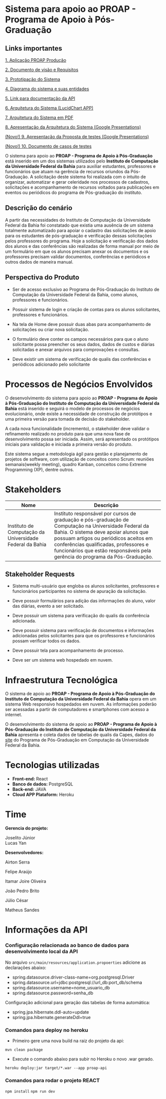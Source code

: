 # Sistema para apoio ao PROAP - Programa de Apoio à Pós-Graduação

## Links importantes

[1. Aplicação PROAP Produção](https://proap-ufba.netlify.app/)

[2. Documento de visão e Requisitos](https://docs.google.com/document/d/1m9wSqd6X_1-cIYyQlSkXVTLkZj8PFWPeTRYjBZ5t95s/edit?usp=sharing)

[3. Prototipação do Sistema](https://www.figma.com/proto/nQ0GpxrbdcIztxa0ZLD0EM/Proap?page-id=0%3A1&node-id=290%3A1000&viewport=1302%2C684%2C0.23&scaling=min-zoom)

[4. Diagrama do sistema e suas entidades](https://lucid.app/lucidchart/5cbcb706-400f-424b-b785-d208385853b4/edit?viewport_loc=-172%2C-270%2C1910%2C1554%2C0_0&invitationId=inv_daec2f49-66e4-4959-bf80-d3cdc1f55ec2#)

[5. Link para documentação da API](https://proap-api.herokuapp.com/proap-api/swagger-ui.html#/)

[6. Arquitetura do Sistema (LucidChart APP)](https://lucid.app/lucidchart/9e336cb5-476b-4b6b-8d8e-bcbee53be0ab/edit?viewport_loc=-122%2C89%2C2644%2C1332%2CmXwzAnnOLpm1&invitationId=inv_10c0940b-489c-4fdc-a77a-a7173932755a#)

[7. Arquitetura do Sistema em PDF](https://drive.google.com/file/d/1AvlhRFKUu8rSzCmouFG8u_YqGIyDIi6V/view?usp=sharing)

[8. Apresentação da Arquitetura do Sistema (Google Presentations) ](https://docs.google.com/presentation/d/1rCWHSiNIVMi2uF6oHXvBIwXVCX2Too7507bGWWanKEg/edit?usp=sharing)

[(Novo!) 9. Apresentação da Proposta de testes (Google Presentations) ](https://docs.google.com/presentation/d/1YG3kOrOG42Dwau_zdIOeLCRMOD-lBFp8cvYUFTiBOwQ/edit?usp=sharing)

[(Novo!) 10. Documento de casos de testes ](https://docs.google.com/document/d/1YWfuetyzL69glq9oR3SIV29IY8PG3ArdnG8PBTJkpfc/edit?usp=sharing)

O sistema para apoio ao **PROAP - Programa de Apoio à Pós-Graduação** está inserido em um dos sistemas utilizados pelo **Instituto de Computação da Universidade Federal da Bahia** para auxiliar estudantes, professores e funcionários que atuam na gerência de recursos oriundos da Pós-Graduação. A solicitação deste sistema foi realizada com o intuito de organizar, automatizar e gerar celeridade nos processos de cadastros, solicitações e acompanhamento de recursos voltados para publicações em eventos ou periódicos do programa de Pós-graduação do instituto.

## Descrição do cenário

A partir das necessidades do Instituto de Computação da Universidade Federal da Bahia foi constatado que existia uma ausência de um sistema totalmente automatizado para apoiar o cadastro das solicitações de apoio para os estudantes de pós-graduação e verificação dessas solicitações pelos professores do programa. Hoje a solicitação e verificação dos dados dos alunos e das conferências são realizadas de forma manual por meio de um formulário em que os alunos precisam anexar os documentos e os professores precisam validar documentos, conferências e periódicos e outros dados de maneira manual.

## Perspectiva do Produto

-   Ser de acesso exclusivo ao Programa de Pós-Graduação do Instituto de Computação da Universidade Federal da Bahia, como alunos, professores e funcionários.
    
-   Possuir sistema de login e criação de contas para os alunos solicitantes, professores e funcionários.
    
-   Na tela de Home deve possuir duas abas para acompanhamento de solicitações ou criar nova solicitação.
    
-   O formulário deve conter os campos necessários para que o aluno solicitante possa preencher os seus dados, dados de custos e diárias solicitadas e anexar arquivos para comprovações e consultas.
    
-   Deve existir um sistema de verificação de qualis das conferências e periódicos adicionado pelo solicitante

# Processos de Negócios Envolvidos

O desenvolvimento do sistema para apoio ao **PROAP - Programa de Apoio à Pós-Graduação do Instituto de Computação da Universidade Federal da Bahia** está inserido e seguirá o modelo de processos de negócios evolucionário, onde existe a necessidade de construção de protótipos e uma primeira versão para tomada de decisão do stakeholder.

A cada nova funcionalidade (incremento), o stakeholder deve validar o refinamento realizado no produto para que uma nova fase de desenvolvimento possa ser iniciada. Assim, será apresentado os protótipos iniciais para validação e iniciada a primeira versão do produto.

Este sistema segue a metodologia ágil para gestão e planejamento de projetos de software, com utilização de conceitos como Scrum: reuniões semanais(weekly meeting), quadro Kanban, conceitos como Extreme Programming (XP), dentre outros.

# **Stakeholders**

| **Nome** | **Descrição** |
|--|--|
| Instituto de Computação da Universidade Federal da Bahia | Instituto responsável por cursos de graduação e pós-graduação de Computação na Universidade Federal da Bahia. O sistema deve apoiar alunos que possuam artigos ou periódicos aceitos em conferências qualificadas, professores e funcionários que estão responsáveis pela gerência do programa da Pós-Graduação. |


## **Stakeholder Requests**

-   Sistema multi-usuário que engloba os alunos solicitantes, professores e funcionários participantes no sistema de apuração da solicitação.
    
-   Deve possuir formulários para adição das informações do aluno, valor das diárias, evento a ser solicitado.
    
-   Deve possuir um sistema para verificação do qualis da conferência adicionada.
    
-   Deve possuir sistema para verificação de documentos e informações adicionadas pelos solicitantes para que os professores e funcionários possam verificar todos os dados.
    
-   Deve possuir tela para acompanhamento de processo.
    
-   Deve ser um sistema web hospedado em nuvem.

# Infraestrutura Tecnológica

O sistema de apoio ao **PROAP - Programa de Apoio à Pós-Graduação do Instituto de Computação da Universidade Federal da Bahia** opera em um sistema Web responsivo hospedados em nuvem. As informações poderão ser acessadas a partir de computadores e smartphones com acesso a internet.

O desenvolvimento do sistema de apoio ao **PROAP - Programa de Apoio à Pós-Graduação do Instituto de Computação da Universidade Federal da Bahia** apresenta e coleta dados de tabelas de qualis da Capes, dados do [site](https://pgcomp.ufba.br/) do Programa de Pós-Graduação em Computação da Universidade Federal da Bahia.

# Tecnologias utilizadas

- **Front-end:** React 
- **Banco de dados:** PostgreSQL 
- **Back-end:** JAVA 
- **Cloud APP Plataform:** Heroku

# Time

**Gerencia do projeto:**

Joselito Júnior  
Lucas Yan 

**Desenvolvedores:**

Airton Serra

Felipe Araújo 

Itamar Joire Oliveira

João Pedro Brito

Júlio César 

Matheus Sandes 


# Informações da API

### Configuração relacionada ao banco de dados para desenvolvimento local da API

No arquivo `src/main/resources/application.propoerties` adicione as declarações abaixo:

* spring.datasource.driver-class-name=org.postgresql.Driver
* spring.datasource.url=jdbc:postgresql://url_db:port_db/schema
* spring.datasource.username=nome\_usuario\_db
* spring.datasource.password=senha_db

Configuração adicional para geração das tabelas de forma automática:

* spring.jpa.hibernate.ddl-auto=update
* spring.jpa.hibernate.generateDdl=true

### Comandos para deploy no heroku

- Primeiro gere uma nova build na raiz do projeto da api:

`mvn clean package`

- Execute o comando abaixo para subir no Heroku o novo .war gerado.

`heroku deploy:jar target/*.war --app proap-api`

### Comandos para rodar o projeto REACT

`npm install`
`npm run dev`
